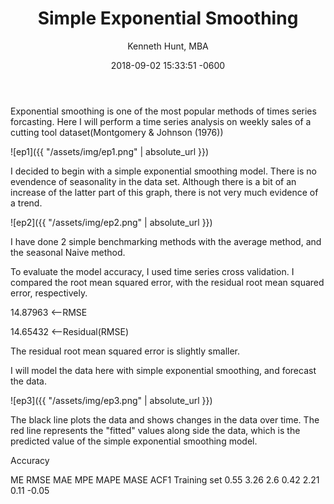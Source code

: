 ﻿---
layout: post
title:  "Simple Exponential Smoothing"
date:   2018-09-02 15:33:51 -0600
author: "Kenneth Hunt, MBA"
image: me3.JPG
---

Exponential smoothing is one of the most popular methods of times series forcasting. Here I will perform
 a time series analysis on weekly sales of a cutting tool dataset(Montgomery & Johnson (1976))

 
![ep1]({{ "/assets/img/ep1.png" | absolute_url }})

I decided to begin with a simple exponential smoothing model. There is no evendence of seasonality in the 
data set. Although there is a bit of an increase of the latter part of this graph, there is not very much 
evidence of a trend. 

![ep2]({{ "/assets/img/ep2.png" | absolute_url }})

I have done 2 simple benchmarking methods with the average method, and the seasonal Naive method. 

To evaluate the model accuracy, I used time series cross validation. I compared the root mean squared error, 
with the residual root mean squared error, respectively.

14.87963 <--RMSE

14.65432 <--Residual(RMSE)

The residual root mean squared error is slightly smaller. 

I will model the data here with simple exponential smoothing, and forecast the data.

![ep3]({{ "/assets/img/ep3.png" | absolute_url }})

The black line plots the data and shows changes in the data over time. The red line represents the "fitted"
values along side the data, which is the predicted value of the simple exponential smoothing model. 

Accuracy 

ME RMSE MAE  MPE MAPE MASE  ACF1
Training set 0.55 3.26 2.6 0.42 2.21 0.11 -0.05




 





